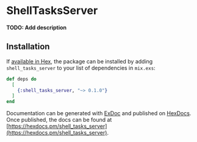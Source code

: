 # ShellTasksServer

**TODO: Add description**

## Installation

If [available in Hex](https://hex.pm/docs/publish), the package can be installed
by adding `shell_tasks_server` to your list of dependencies in `mix.exs`:

```elixir
def deps do
  [
    {:shell_tasks_server, "~> 0.1.0"}
  ]
end
```

Documentation can be generated with [ExDoc](https://github.com/elixir-lang/ex_doc)
and published on [HexDocs](https://hexdocs.pm). Once published, the docs can
be found at [https://hexdocs.pm/shell_tasks_server](https://hexdocs.pm/shell_tasks_server).


